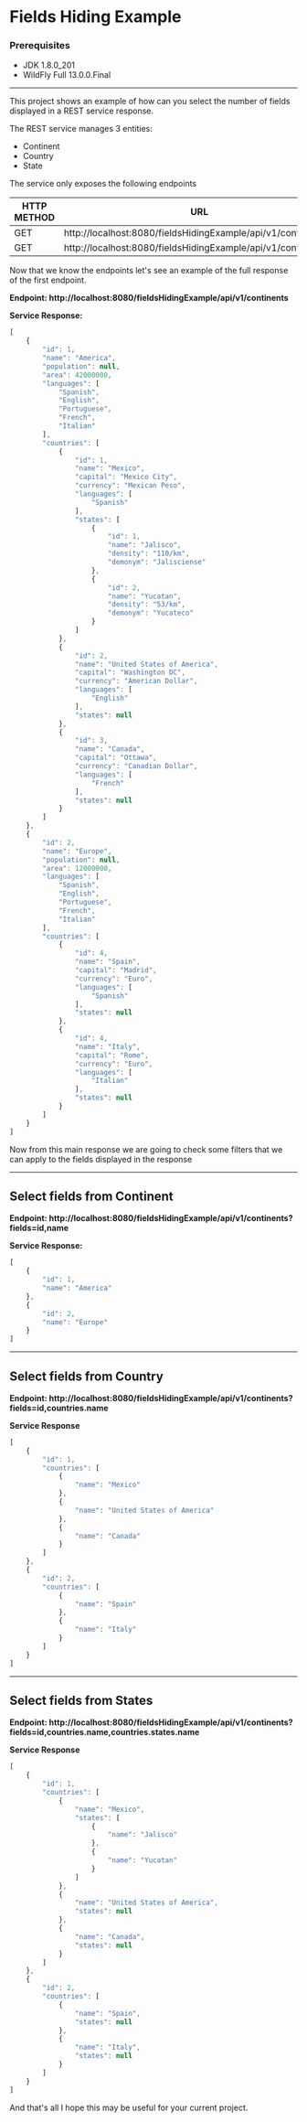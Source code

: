 # Fields Hiding Example

### Prerequisites
* JDK 1.8.0_201
* WildFly Full 13.0.0.Final

***
This project shows an example of how can you select the number of fields displayed in a REST service response.

The REST service manages 3 entities:

* Continent 
* Country
* State

The service only exposes the following endpoints

| HTTP METHOD  | URL                                                   | 
| ------------ | ----------------------------------------------------- | 
| GET          | http://localhost:8080/fieldsHidingExample/api/v1/continents   | 
| GET          | http://localhost:8080/fieldsHidingExample/api/v1/continents/1 | 


Now that we know the endpoints let's see an example of the full response of the first endpoint.

**Endpoint: http://localhost:8080/fieldsHidingExample/api/v1/continents**

**Service Response:**
```javascript
[
    {
        "id": 1,
        "name": "America",
        "population": null,
        "area": 42000000,
        "languages": [
            "Spanish",
            "English",
            "Portuguese",
            "French",
            "Italian"
        ],
        "countries": [
            {
                "id": 1,
                "name": "Mexico",
                "capital": "Mexico City",
                "currency": "Mexican Peso",
                "languages": [
                    "Spanish"
                ],
                "states": [
                    {
                        "id": 1,
                        "name": "Jalisco",
                        "density": "110/km",
                        "demonym": "Jalisciense"
                    },
                    {
                        "id": 2,
                        "name": "Yucatan",
                        "density": "53/km",
                        "demonym": "Yucateco"
                    }
                ]
            },
            {
                "id": 2,
                "name": "United States of America",
                "capital": "Washington DC",
                "currency": "American Dollar",
                "languages": [
                    "English"
                ],
                "states": null
            },
            {
                "id": 3,
                "name": "Canada",
                "capital": "Ottawa",
                "currency": "Canadian Dollar",
                "languages": [
                    "French"
                ],
                "states": null
            }
        ]
    },
    {
        "id": 2,
        "name": "Europe",
        "population": null,
        "area": 12000000,
        "languages": [
            "Spanish",
            "English",
            "Portuguese",
            "French",
            "Italian"
        ],
        "countries": [
            {
                "id": 4,
                "name": "Spain",
                "capital": "Madrid",
                "currency": "Euro",
                "languages": [
                    "Spanish"
                ],
                "states": null
            },
            {
                "id": 4,
                "name": "Italy",
                "capital": "Rome",
                "currency": "Euro",
                "languages": [
                    "Italian"
                ],
                "states": null
            }
        ]
    }
]
```
 
Now from this main response we are going to check some filters that we can apply to the fields displayed in the response

***
## Select fields from Continent
**Endpoint: http://localhost:8080/fieldsHidingExample/api/v1/continents?fields=id,name**

**Service Response:**

```javascript
[
    {
        "id": 1,
        "name": "America"
    },
    {
        "id": 2,
        "name": "Europe"
    }
]
```
***

## Select fields from Country
**Endpoint: http://localhost:8080/fieldsHidingExample/api/v1/continents?fields=id,countries.name**

**Service Response**

```javascript
[
    {
        "id": 1,
        "countries": [
            {
                "name": "Mexico"
            },
            {
                "name": "United States of America"
            },
            {
                "name": "Canada"
            }
        ]
    },
    {
        "id": 2,
        "countries": [
            {
                "name": "Spain"
            },
            {
                "name": "Italy"
            }
        ]
    }
]
```
***

## Select fields from States
**Endpoint: http://localhost:8080/fieldsHidingExample/api/v1/continents?fields=id,countries.name,countries.states.name**

**Service Response**

```javascript
[
    {
        "id": 1,
        "countries": [
            {
                "name": "Mexico",
                "states": [
                    {
                        "name": "Jalisco"
                    },
                    {
                        "name": "Yucatan"
                    }
                ]
            },
            {
                "name": "United States of America",
                "states": null
            },
            {
                "name": "Canada",
                "states": null
            }
        ]
    },
    {
        "id": 2,
        "countries": [
            {
                "name": "Spain",
                "states": null
            },
            {
                "name": "Italy",
                "states": null
            }
        ]
    }
]
```

And that's all I hope this may be useful for your current project.